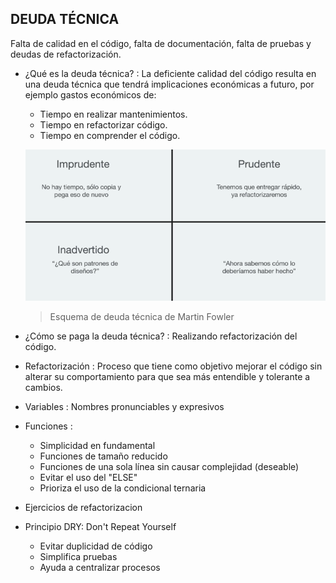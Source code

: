 ## DEUDA TÉCNICA
Falta de calidad en el código, falta de documentación, falta de pruebas y deudas de refactorización.

- ¿Qué es la deuda técnica? : La deficiente calidad del código resulta en una deuda técnica que tendrá implicaciones económicas a futuro, por ejemplo gastos económicos de:
    - Tiempo en realizar mantenimientos.
    - Tiempo en refactorizar código.
    - Tiempo en comprender el código.

    ![](https://raw.githubusercontent.com/Lercc/SolidCleanCode/main/img/esquema-deuda-tecnica.png)
    > Esquema de deuda técnica de Martin  Fowler

- ¿Cómo se paga la deuda técnica? : Realizando refactorización del código.

- Refactorización : Proceso que tiene como objetivo mejorar el código sin alterar su comportamiento para que sea más entendible y tolerante a cambios. 

- Variables : Nombres pronunciables y expresivos

- Funciones :
    - Simplicidad en fundamental
    - Funciones de tamaño reducido
    - Funciones de una sola línea sin causar complejidad (deseable)
    - Evitar el uso del "ELSE"
    - Prioriza el uso de la condicional ternaria

- Ejercicios de refactorizacion

- Principio DRY: Don't Repeat Yourself
    - Evitar duplicidad de código
    - Simplifica pruebas
    - Ayuda a centralizar procesos